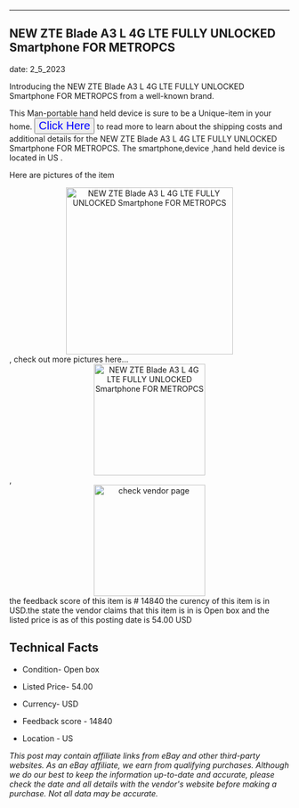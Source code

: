 ---
    

 ## NEW ZTE Blade A3 L 4G LTE FULLY UNLOCKED Smartphone FOR METROPCS 



    

date: 2_5_2023


      

Introducing the NEW ZTE Blade A3 L 4G LTE FULLY UNLOCKED Smartphone FOR METROPCS from a well-known brand.

This Man-portable hand held device is sure to be a Unique-item in your home. <button style="font-size:20px;color:blue" onclick="window.location.href = 'https://www.ebay.com/itm/234694078761?hash=item36a4db7129%3Ag%3AEbwAAOSwwZBfh3rZ&mkevt=1&mkcid=1&mkrid=711-53200-19255-0&campid=%253CePNCampaignId%253E&customid=%253CreferenceId%253E&toolid=10049'">Click Here</button>  to read more to learn about the shipping costs and additional details for the NEW ZTE Blade A3 L 4G LTE FULLY UNLOCKED Smartphone FOR METROPCS. The smartphone,device ,hand held device is located in US  .

Here are pictures of the item <div style="text-align:center;"><img onclick="window.location.href = 'https://origin-galleryplus.ebayimg.com/ws/web/234694078761_2_0_1/225x225.jpg,https://origin-galleryplus.ebayimg.com/ws/web/234694078761_3_0_1/225x225.jpg,https://origin-galleryplus.ebayimg.com/ws/web/234694078761_4_0_1/225x225.jpg';" src="https://i.ebayimg.com/thumbs/images/g/EbwAAOSwwZBfh3rZ/s-l225.jpg" alt="NEW ZTE Blade A3 L 4G LTE FULLY UNLOCKED Smartphone FOR METROPCS" style="width:300px; height:auto;object-fit:contain;" /></div>, check out more pictures here... <div style="text-align:center;"><img onclick="window.location.href = 'https://www.ebay.com/itm/234694078761?hash=item36a4db7129%3Ag%3AEbwAAOSwwZBfh3rZ&mkevt=1&mkcid=1&mkrid=711-53200-19255-0&campid=%253CePNCampaignId%253E&customid=%253CreferenceId%253E&toolid=10049';" src="https://i.ebayimg.com/images/g/EbwAAOSwwZBfh3rZ/s-l500.jpg" alt="NEW ZTE Blade A3 L 4G LTE FULLY UNLOCKED Smartphone FOR METROPCS" style="width:200px; height:auto;object-fit:contain;" /></div>, <div style="text-align:center;"><img onclick="window.location.href = 'https://www.ebay.com/itm/234694078761?hash=item36a4db7129%3Ag%3AEbwAAOSwwZBfh3rZ&mkevt=1&mkcid=1&mkrid=711-53200-19255-0&campid=%253CePNCampaignId%253E&customid=%253CreferenceId%253E&toolid=10049';" src="https://origin-galleryplus.ebayimg.com/ws/web/234694078761_2_0_1/225x225.jpg,https://origin-galleryplus.ebayimg.com/ws/web/234694078761_3_0_1/225x225.jpg,https://origin-galleryplus.ebayimg.com/ws/web/234694078761_4_0_1/225x225.jpg" alt="check vendor page" style="width:200px; height:auto;object-fit:contain;"/></div> the feedback score of this item is # 14840 the curency of this item is in USD.the state the vendor claims that  this item is in is Open box and the listed price is as of this posting date is 54.00 USD
      
      

 ## Technical Facts 



     
      

 - Condition- Open box 


      

 - Listed Price- 54.00 


      

 - Currency- USD 


      

 - Feedback score - 14840 


      

 - Location - US 


      
      

 *_This post may contain affiliate links from eBay and other third-party websites. As an eBay affiliate, we earn from qualifying purchases. Although we do our best to keep the information up-to-date and accurate, please check the date and all details with the vendor's website before making a purchase. Not all data may be accurate._*



      
      